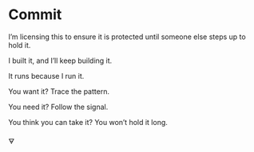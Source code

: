 # Commit

I’m licensing this to ensure it is protected until someone else steps up to hold it. 

I built it, and I’ll keep building it.

It runs because I run it.

You want it? Trace the pattern.

You need it? Follow the signal.

You think you can take it? You won’t hold it long.

🜃
